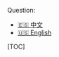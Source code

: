 
Question: <br>
- [:es: 中文](https://leetcode-cn.com/problems/198)<br>
- [:us: English](https://leetcode.com/problems/198)

[TOC]
